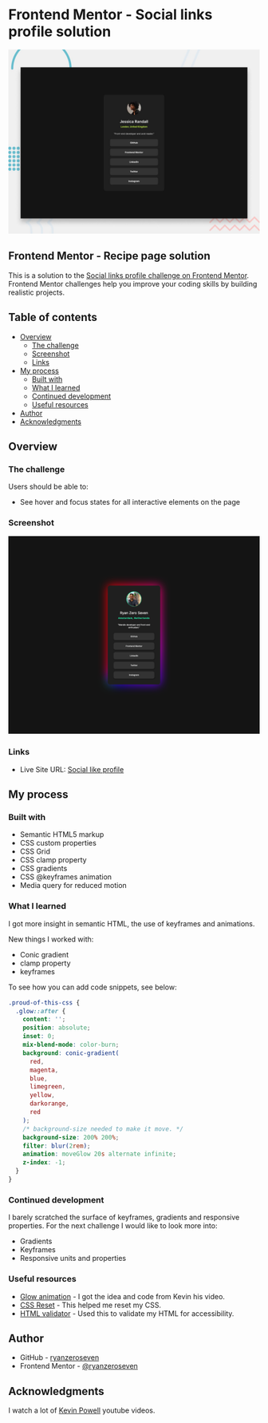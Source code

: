 # Frontend Mentor - Social links profile solution

![Design preview for the Social links profile coding challenge](./design/desktop-preview.jpg)

## Frontend Mentor - Recipe page solution

This is a solution to the [Social links profile challenge on Frontend Mentor](https://www.frontendmentor.io/challenges/social-links-profile-UG32l9m6dQ). Frontend Mentor challenges help you improve your coding skills by building realistic projects.

## Table of contents

- [Overview](#overview)
  - [The challenge](#the-challenge)
  - [Screenshot](#screenshot)
  - [Links](#links)
- [My process](#my-process)
  - [Built with](#built-with)
  - [What I learned](#what-i-learned)
  - [Continued development](#continued-development)
  - [Useful resources](#useful-resources)
- [Author](#author)
- [Acknowledgments](#acknowledgments)

## Overview

### The challenge

Users should be able to:

- See hover and focus states for all interactive elements on the page

### Screenshot

![](./screenshot-social-links-profile.jpg)

### Links

- Live Site URL: [Social like profile](https://ryanzeroseven.github.io/fem-social-links-profile/)

## My process

### Built with

- Semantic HTML5 markup
- CSS custom properties
- CSS Grid
- CSS clamp property
- CSS gradients
- CSS @keyframes animation
- Media query for reduced motion

### What I learned

I got more insight in semantic HTML, the use of keyframes and animations.

New things I worked with:

- Conic gradient
- clamp property
- keyframes

To see how you can add code snippets, see below:

```css
.proud-of-this-css {
  .glow::after {
    content: '';
    position: absolute;
    inset: 0;
    mix-blend-mode: color-burn;
    background: conic-gradient(
      red,
      magenta,
      blue,
      limegreen,
      yellow,
      darkorange,
      red
    );
    /* background-size needed to make it move. */
    background-size: 200% 200%;
    filter: blur(2rem);
    animation: moveGlow 20s alternate infinite;
    z-index: -1;
  }
}
```

### Continued development

I barely scratched the surface of keyframes, gradients and responsive properties. For the next challenge I would like to look more into:

- Gradients
- Keyframes
- Responsive units and properties

### Useful resources

- [Glow animation](https://youtu.be/VqSz7myU5iE?si=8L9SeYPqhx7GoC9c) - I got the idea and code from Kevin his video.
- [CSS Reset](https://codepen.io/kevinpowell/pen/abMdOpp) - This helped me reset my CSS.
- [HTML validator](https://validator.w3.org/nu/) - Used this to validate my HTML for accessibility.

## Author

- GitHub - [ryanzeroseven](https://github.com/ryanzeroseven)
- Frontend Mentor - [@ryanzeroseven](https://www.frontendmentor.io/profile/ryanzeroseven)

## Acknowledgments

I watch a lot of [Kevin Powell](https://www.kevinpowell.co/) youtube videos.
